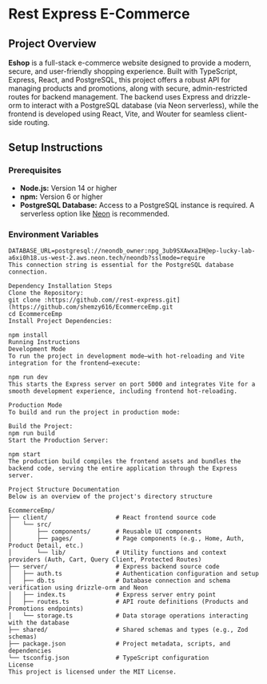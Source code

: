 # Rest Express E-Commerce

## Project Overview

**Eshop** is a full-stack e-commerce website designed to provide a modern, secure, and user-friendly shopping experience. Built with TypeScript, Express, React, and PostgreSQL, this project offers a robust API for managing products and promotions, along with secure, admin-restricted routes for backend management. The backend uses Express and drizzle-orm to interact with a PostgreSQL database (via Neon serverless), while the frontend is developed using React, Vite, and Wouter for seamless client-side routing.

## Setup Instructions

### Prerequisites

- **Node.js:** Version 14 or higher
- **npm:** Version 6 or higher
- **PostgreSQL Database:** Access to a PostgreSQL instance is required. A serverless option like [Neon](https://neon.tech/) is recommended.


### Environment Variables

```env
DATABASE_URL=postgresql://neondb_owner:npg_3ub9SXAwxaIH@ep-lucky-lab-a6xi0h18.us-west-2.aws.neon.tech/neondb?sslmode=require
This connection string is essential for the PostgreSQL database connection.

Dependency Installation Steps
Clone the Repository:
git clone :https://github.com//rest-express.git](https://github.com/shemzy616/EcommerceEmp.git
cd EcommerceEmp
Install Project Dependencies:

npm install
Running Instructions
Development Mode
To run the project in development mode—with hot-reloading and Vite integration for the frontend—execute:

npm run dev
This starts the Express server on port 5000 and integrates Vite for a smooth development experience, including frontend hot-reloading.

Production Mode
To build and run the project in production mode:

Build the Project:
npm run build
Start the Production Server:

npm start
The production build compiles the frontend assets and bundles the backend code, serving the entire application through the Express server.

Project Structure Documentation
Below is an overview of the project's directory structure

EcommerceEmp/
├── client/                   # React frontend source code
│   └── src/
│       ├── components/       # Reusable UI components
│       ├── pages/            # Page components (e.g., Home, Auth, Product Detail, etc.)
│       └── lib/              # Utility functions and context providers (Auth, Cart, Query Client, Protected Routes)
├── server/                   # Express backend source code
│   ├── auth.ts               # Authentication configuration and setup
│   ├── db.ts                 # Database connection and schema verification using drizzle-orm and Neon
│   ├── index.ts              # Express server entry point
│   ├── routes.ts             # API route definitions (Products and Promotions endpoints)
│   └── storage.ts            # Data storage operations interacting with the database
├── shared/                   # Shared schemas and types (e.g., Zod schemas)
├── package.json              # Project metadata, scripts, and dependencies
└── tsconfig.json             # TypeScript configuration
License
This project is licensed under the MIT License.





